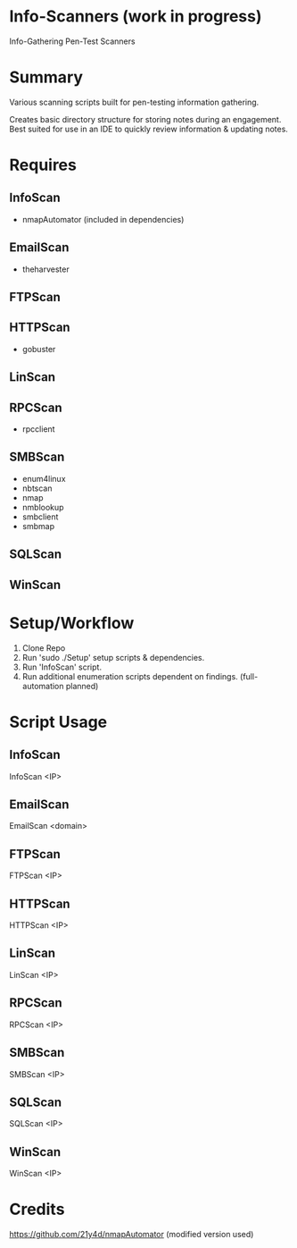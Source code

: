 # Info-Scanners (work in progress)
Info-Gathering Pen-Test Scanners 
  
# Summary
Various scanning scripts built for pen-testing information gathering.

Creates basic directory structure for storing notes during an engagement. Best suited for use in an IDE to quickly review information & updating notes.

# Requires

## InfoScan
* nmapAutomator (included in dependencies)

## EmailScan
* theharvester

## FTPScan

## HTTPScan
* gobuster

## LinScan

## RPCScan
* rpcclient

## SMBScan
* enum4linux
* nbtscan
* nmap
* nmblookup
* smbclient
* smbmap

## SQLScan

## WinScan

# Setup/Workflow
1) Clone Repo
2) Run 'sudo ./Setup' setup scripts & dependencies.
3) Run 'InfoScan' script.
4) Run additional enumeration scripts dependent on findings. (full-automation planned)

# Script Usage
## InfoScan
InfoScan \<IP\>

## EmailScan
EmailScan \<domain\>

## FTPScan
FTPScan \<IP\>

## HTTPScan
HTTPScan \<IP\>

## LinScan
LinScan \<IP\>

## RPCScan
RPCScan \<IP\>

## SMBScan
SMBScan \<IP\>

## SQLScan
SQLScan \<IP\>

## WinScan
WinScan \<IP\>

# Credits
https://github.com/21y4d/nmapAutomator (modified version used)
